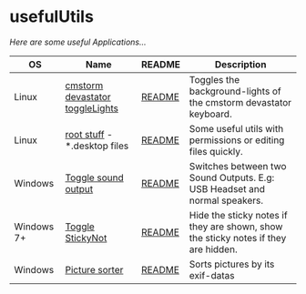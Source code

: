 # usefulUtils
_Here are some useful Applications..._

| OS | Name | README | Description |
| --- | --- | --- | --- |
| Linux | [cmstorm devastator toggleLights](linux/toggleKeyboardLights/cmstorm/cmstorm_devastator_toggleLights.sh) | [README](linux/toggleKeyboardLights/README.md) | Toggles the background-lights of the cmstorm devastator keyboard. |
| Linux | [root stuff](linux/root_stuff/) - \*.desktop files | [README](linux/root_stuff/README.md) | Some useful utils with permissions or editing files quickly. |
| Windows | [Toggle sound output](windows/toggleSoundOutput) | [README](windows/toggleSoundOutput/README.md) | Switches between two Sound Outputs. E.g: USB Headset and normal speakers. |
| Windows 7+ | [Toggle StickyNot](windows/toggleStickyNot) | [README](windows/toggleStickyNot/README.md) | Hide the sticky notes if they are shown, show the sticky notes if they are hidden. |
| Windows | [Picture sorter](windows/pictureSorter) | [README](windows/pictureSorter/README.md) | Sorts pictures by its exif-datas |
